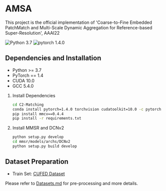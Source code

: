 # AMSA
This project is the official implementation of 'Coarse-to-Fine Embedded PatchMatch and Multi-Scale Dynamic Aggregation for Reference-based Super-Resolution', AAAI22

![Python 3.7](https://img.shields.io/badge/python-3.7-green.svg?style=plastic)
![pytorch 1.4.0](https://img.shields.io/badge/pytorch-1.4.0-green.svg?style=plastic)


## Dependencies and Installation

- Python >= 3.7
- PyTorch == 1.4
- CUDA 10.0 
- GCC 5.4.0


1. Install Dependencies

   ```bash
   cd C2-Matching
   conda install pytorch=1.4.0 torchvision cudatoolkit=10.0 -c pytorch
   pip install mmcv==0.4.4
   pip install -r requirements.txt
   ```

1. Install MMSR and DCNv2

    ```bash
    python setup.py develop
    cd mmsr/models/archs/DCNv2
    python setup.py build develop
    ```


## Dataset Preparation

- Train Set: [CUFED Dataset](https://drive.google.com/drive/folders/1hGHy36XcmSZ1LtARWmGL5OK1IUdWJi3I)

Please refer to [Datasets.md](datasets/DATASETS.md) for pre-processing and more details.



